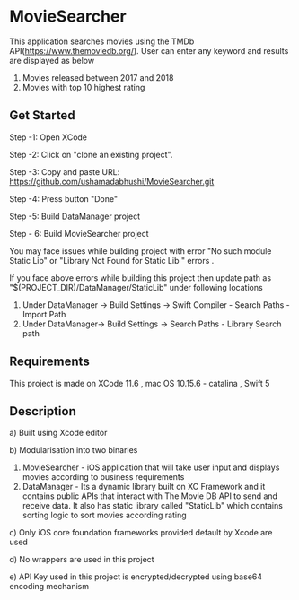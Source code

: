 # MovieSearcher
This application searches movies using the TMDb API(https://www.themoviedb.org/). User can enter any keyword and results are displayed as below

1. Movies released between 2017 and 2018
2. Movies with top 10 highest rating

## Get Started

Step -1: Open XCode

Step -2: Click on "clone an existing project".

Step -3: Copy and paste URL: https://github.com/ushamadabhushi/MovieSearcher.git

Step -4: Press button "Done"

Step -5: Build DataManager project

Step - 6: Build MovieSearcher project

You may face issues while building project with error "No such module Static Lib" or "Library Not Found for Static Lib " errors .

If you face above errors while building this project then update path
 as "$(PROJECT_DIR)/DataManager/StaticLib" under following locations

1. Under DataManager -> Build Settings -> Swift Compiler - Search Paths - Import Path
2. Under DataManager-> Build Settings -> Search Paths - Library Search path

## Requirements

This project is made on XCode 11.6 , mac OS 10.15.6 - catalina , Swift 5

## Description

a) Built using Xcode editor

b) Modularisation into two binaries

  1. MovieSearcher - iOS application that will take user input and displays movies according to business
     requirements
  2. DataManager - Its a dynamic library built on XC Framework and it contains public APIs that interact
     with The Movie DB API to send and receive data.
     It also has static library called "StaticLib" which contains sorting logic to sort movies according
     rating

c) Only iOS core foundation frameworks provided default by Xcode are used

d) No wrappers are used in this project

e) API Key used in this project is encrypted/decrypted using base64 encoding mechanism
